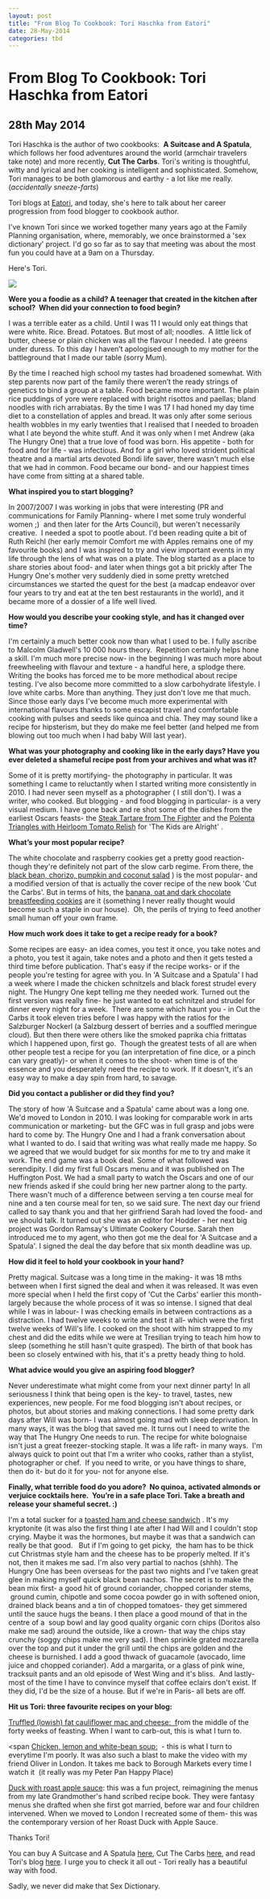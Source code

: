 ```yaml
---
layout: post
title: "From Blog To Cookbook: Tori Haschka from Eatori"
date: 28-May-2014
categories: tbd
---
```


# From Blog To Cookbook: Tori Haschka from Eatori

## 28th May 2014

Tori Haschka is the author of two cookbooks:  **A Suitcase and A Spatula**,   which follows her food adventures around the world (armchair travelers take note) and more recently,   **Cut The Carbs**. Tori's writing is thoughtful,   witty and lyrical and her cooking is intelligent and sophisticated. Somehow, Tori manages to be both glamorous and earthy - a lot like me really. (*accidentally sneeze-farts*)

Tori blogs at <a href="http://www.eatori.com/">Eatori</a>, and today, she's here to talk about her career progression from food blogger to cookbook author.

 



I've known Tori since we worked together many years ago at the Family Planning organisation, where, memorably, we once brainstormed a 'sex dictionary' project. I'd go so far as to say that meeting was about the most fun you could have at a 9am on a Thursday.



 

Here's Tori.

 

<img class="photo-horiz" src="/images/2014/05/420343_10151251777210384_273748339_n.jpg" />



 

**Were you a foodie as a child? A teenager that created in the kitchen after school?  When did your connection to food begin?**

 

I was a terrible eater as a child. Until I was 11 I would only eat things that were white. Rice. Bread. Potatoes. But most of all; noodles.  A little lick of butter, cheese or plain chicken was all the flavour I needed. I ate greens under duress. To this day I haven’t apologised enough to my mother for the battleground that I made our table (sorry Mum).

By the time I reached high school my tastes had broadened somewhat. With step parents now part of the family there weren’t the ready strings of genetics to bind a group at a table. Food became more important. The plain rice puddings of yore were replaced with bright risottos and paellas; bland noodles with rich arrabiatas. By the time I was 17 I had honed my day time diet to a constellation of apples and bread. It was only after some serious health wobbles in my early twenties that I realised that I needed to broaden what I ate beyond the white stuff. And it was only when I met Andrew (aka The Hungry One) that a true love of food was born. His appetite - both for food and for life - was infectious. And for a girl who loved strident political theatre and a martial arts devoted Bondi life saver, there wasn't much else that we had in common. Food became our bond- and our happiest times have come from sitting at a shared table.

**What inspired you to start blogging?**

In 2007/2007 I was working in jobs that were interesting (PR and communications for Family Planning- where I met some truly wonderful women ;)  and then later for the Arts Council), but weren't necessarily creative.  I needed a spot to pootle about. I'd been reading quite a bit of Ruth Reichl (her early memoir Comfort me with Apples remains one of my favourite books) and I was inspired to try and view important events in my life through the lens of what was on a plate. The blog started as a place to share stories about food- and later when things got a bit prickly after The Hungry One's mother very suddenly died in some pretty wretched circumstances we started the quest for the best (a madcap endeavor over four years to try and eat at the ten best restaurants in the world), and it became more of a dossier of a life well lived.

**How would you describe your cooking style, and has it changed over time?**

I'm certainly a much better cook now than what I used to be. I fully ascribe to Malcolm Gladwell's 10 000 hours theory.  Repetition certainly helps hone a skill. I'm much more precise now- in the beginning I was much more about freewheeling with flavour and texture - a handful here, a splodge there. Writing the books has forced me to be more methodical about recipe testing. I've also become more committed to a slow carbohydrate lifestyle. I love white carbs. More than anything. They just don't love me that much. Since those early days I've become much more experimental with international flavours thanks to some escapist travel and comfortable cooking with pulses and seeds like quinoa and chia. They may sound like a recipe for hipsterism, but they do make me feel better (and helped me from blowing out too much when I had baby Will last year).

**What was your photography and cooking like in the early days? Have you ever deleted a shameful recipe post from your archives and what was it?**

Some of it is pretty mortifying- the photography in particular. It was something I came to reluctantly when I started writing more consistently in 2010. I had never seen myself as a photographer ( I still don't). I was a writer, who cooked. But blogging - and food blogging in particular- is a very visual medium. I have gone back and re shot some of the dishes from the earliest Oscars feasts- the <a href="http://www.eatori.com/2011/02/fighter.html">Steak Tartare from The Fighter</a> and the <a href="http://www.eatori.com/2011/02/kids-are-alright.html">Polenta Triangles with Heirloom Tomato Relish</a> for 'The Kids are Alright' .

**What’s your most popular recipe?**

The white chocolate and raspberry cookies get a pretty good reaction- though they're definitely not part of the slow carb regime. From there, the <a href="(http://www.eatori.com/2012/03/black-bean-pumpkin-and-coconut-bowl.html">black bean, chorizo, pumpkin and coconut salad</a> ) is the most popular- and a modified version of that is actually the cover recipe of the new book 'Cut the Carbs'. But in terms of hits, the <a href="http://www.eatori.com/2013/09/banana-oat-choc-nut-cookies.html">banana, oat and dark chocolate breastfeeding cookies</a> are it (something I never really thought would become such a staple in our house).  Oh, the perils of trying to feed another small human off your own frame.

**How much work does it take to get a recipe ready for a book?**

Some recipes are easy- an idea comes, you test it once, you take notes and a photo, you test it again, take notes and a photo and then it gets tested a third time before publication. That's easy if the recipe works- or if the people you're testing for agree with you. In 'A Suitcase and a Spatula' I had a week where I made the chicken schnitzels and black forest strudel every night. The Hungry One kept telling me they needed work. Turned out the first version was really fine- he just wanted to eat schnitzel and strudel for dinner every night for a week.  There are some which haunt you - in Cut the Carbs it took eleven tries before I was happy with the ratios for the Salzburger Nockerl (a Salzburg dessert of berries and a souffled meringue cloud). But then there were others like the smoked paprika chia frittatas which I happened upon, first go.  Though the greatest tests of all are when other people test a recipe for you (an interpretation of fine dice, or a pinch can vary greatly)- or when it comes to the shoot- when time is of the essence and you desperately need the recipe to work. If it doesn't, it's an easy way to make a day spin from hard, to savage.

**Did you contact a publisher or did they find you?**

The story of how 'A Suitcase and a Spatula' came about was a long one. We'd moved to London in 2010. I was looking for comparable work in arts communication or marketing- but the GFC was in full grasp and jobs were hard to come by. The Hungry One and I had a frank conversation about what I wanted to do. I said that writing was what really made me happy. So we agreed that we would budget for six months for me to try and make it work. The end game was a book deal. Some of what followed was serendipity. I did my first full Oscars menu and it was published on The Huffington Post. We had a small party to watch the Oscars and one of our new friends asked if she could bring her new partner along to the party. There wasn't much of a difference between serving a ten course meal for nine and a ten course meal for ten, so we said sure. The next day our friend called to say thank you and that her girlfriend Sarah had loved the food- and we should talk. It turned out she was an editor for Hodder - her next big project was Gordon Ramsay's Ultimate Cookery Course. Sarah then introduced me to my agent, who then got me the deal for 'A Suitcase and a Spatula'. I signed the deal the day before that six month deadline was up.

**How did it feel to hold your cookbook in your hand?**

Pretty magical. Suitcase was a long time in the making- it was 18 mths between when I first signed the deal and when it was released. It was even more special when I held the first copy of 'Cut the Carbs' earlier this month- largely because the whole process of it was so intense. I signed that deal while I was in labour- I was checking emails in between contractions as a distraction. I had twelve weeks to write and test it all- which were the first twelve weeks of Will's life. I cooked on the shoot with him strapped to my chest and did the edits while we were at Tresilian trying to teach him how to sleep (something he still hasn't quite grasped). The birth of that book has been so closely entwined with his, that it's a pretty heady thing to hold.

**What advice would you give an aspiring food blogger?**

Never underestimate what might come from your next dinner party! In all seriousness I think that being open is the key- to travel, tastes, new experiences, new people. For me food blogging isn't about recipes, or photos, but about stories and making connections. I had some pretty dark days after Will was born- I was almost going mad with sleep deprivation. In many ways, it was the blog that saved me. It turns out I need to write the way that The Hungry One needs to run. The recipe for white bolognaise isn't just a great freezer-stocking staple. It was a life raft- in many ways.  I'm always quick to point out that I'm a writer who cooks, rather than a stylist, photographer or chef.  If you need to write, or you have things to share, then do it- but do it for you- not for anyone else.

**Finally, what terrible food do you adore?  No quinoa, activated almonds or verjuice cocktails here.  You’re in a safe place Tori. Take a breath and release your shameful secret. :)**

I'm a total sucker for a <a href="(http://www.bbc.co.uk/news/magazine-26384712) ">toasted ham and cheese sandwich</a> . It's my kryptonite (it was also the first thing I ate after I had Will and I couldn't stop crying. Maybe it was the hormones, but maybe it was that a sandwich can really be that good.   But if I'm going to get picky,  the ham has to be thick cut Christmas style ham and the cheese has to be properly melted. If it's not, then it makes me sad. I'm also very partial to nachos (shhh). The Hungry One has been overseas for the past two nights and I've taken great glee in making myself quick black bean nachos. The secret is to make the bean mix first- a good hit of ground coriander, chopped coriander stems,  ground cumin, chipotle and some cocoa powder go in with softened onion, drained black beans and a tin of chopped tomatoes- they get simmered until the sauce hugs the beans. I then place a good mound of that in the centre of a  soup bowl and lay good quality organic corn chips (Doritos also make me sad) around the outside, like a crown- that way the chips stay crunchy (soggy chips make me very sad). I then sprinkle grated mozzarella over the top and put it under the grill until the chips are golden and the cheese is burnished. I add a good thwack of guacamole (avocado, lime juice and chopped coriander). Add a margarita, or a glass of pink wine, tracksuit pants and an old episode of West Wing and it's bliss.  And lastly- most of the time I have to convince myself that coffee eclairs don't exist. If they did, I'd be the size of a house. But if we're in Paris- all bets are off.

**Hit us Tori: three favourite recipes on your blog:**

<a href="http://www.eatori.com/2013/06/truffled-lowish-fat-cauliflower-mac-and-cheese.html">Truffled (lowish) fat cauliflower mac and cheese:  f</a>rom the middle of the forty weeks of feasting. When I want to carb-out, this is what I turn to.

<span <a href="http://www.eatori.com/2012/10/chicken-lemon-and-white-bean-soup-a-video-and-a-hug-in-a-bowl.html">Chicken, lemon and white-bean soup:</a> </span> - this is what I turn to everytime I'm poorly. It was also such a blast to make the video with my friend Oliver in London. It takes me back to Borough Markets every time I watch it  (it really was my Peter Pan Happy Place)

<a href="http://www.eatori.com/2012/06/duck-with-roast-apple-sauce.htm">Duck with roast apple sauce</a>: this was a fun project, reimagining the menus from my late Grandmother's hand scribed recipe book. They were fantasy menus she drafted when she first got married, before war and four children intervened. When we moved to London I recreated some of them- this was the contemporary version of her Roast Duck with Apple Sauce.

Thanks Tori!

You can buy A Suitcase and A Spatula <a href="http://www.amazon.com/Suitcase-Spatula-Recipes-Stories-Around/dp/1849753490">here</a>, Cut The Carbs <a href="  http://www.bookdepository.com/Cut-Carbs-Tori-Haschka/9781849494656">here,</a> and read Tori's blog <a href="http://www.eatori.com/">here</a>. I urge you to check it all out - Tori really has a beautiful way with food.

Sadly, we never did make that Sex Dictionary.

 
